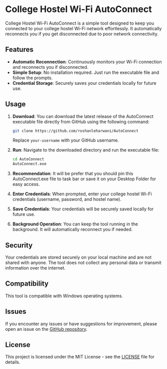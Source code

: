 # College Hostel Wi-Fi AutoConnect

College Hostel Wi-Fi AutoConnect is a simple tool designed to keep you connected to your college hostel Wi-Fi network effortlessly. It automatically reconnects you if you get disconnected due to poor network connectivity.

## Features

- **Automatic Reconnection**: Continuously monitors your Wi-Fi connection and reconnects you if disconnected.
- **Simple Setup**: No installation required. Just run the executable file and follow the prompts.
- **Credential Storage**: Securely saves your credentials locally for future use.

## Usage

1. **Download**: You can download the latest release of the AutoConnect executable file directly from GitHub using the following command:

   ```bash
   git clone https://github.com/roshanleharwani/AutoConnect
   ```

   Replace `your-username` with your GitHub username.

2. **Run**: Navigate to the downloaded directory and run the executable file:

   ```bash
   cd AutoConnect
   AutoConnect.exe
   ```

3. **Recommendation**: It will be prefer that you should pin this AutoConnect.exe file to task bar or save it on your Desktop Folder for easy access.
4. **Enter Credentials**: When prompted, enter your college hostel Wi-Fi credentials (username, password, and hostel name).

5. **Save Credentials**: Your credentials will be securely saved locally for future use.

6. **Background Operation**: You can keep the tool running in the background. It will automatically reconnect you if needed.

## Security

Your credentials are stored securely on your local machine and are not shared with anyone. The tool does not collect any personal data or transmit information over the internet.

## Compatibility

This tool is compatible with Windows operating systems.

## Issues

If you encounter any issues or have suggestions for improvement, please open an issue on the [GitHub repository](https://github.com/roshanleharwani/AutoConnect/issues).

## License

This project is licensed under the MIT License - see the [LICENSE](LICENSE) file for details.
